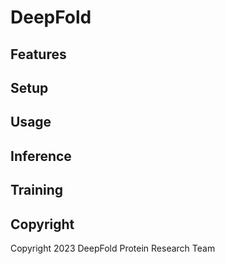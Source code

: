 # DeepFold

## Features

## Setup

## Usage

## Inference

## Training

## Copyright

Copyright 2023 DeepFold Protein Research Team
